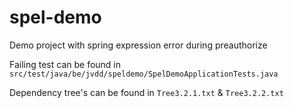 # spel-demo
Demo project with spring expression error during preauthorize

Failing test can be found in `src/test/java/be/jvdd/speldemo/SpelDemoApplicationTests.java`

Dependency tree's can be found in `Tree3.2.1.txt` & `Tree3.2.2.txt`